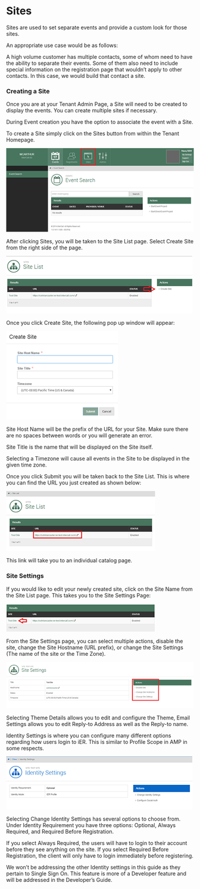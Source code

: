 # Sites
 
 
 Sites are used to set separate events and provide a custom look for those sites. 
 
 An appropriate use case would be as follows:
 
 A high volume customer has multiple contacts, some of whom need to have the ability to separate their events. Some of them also need to include special information on the registration page that wouldn’t apply to other contacts. In this case, we would build that contact a site.    
 

### Creating a Site


Once you are at your Tenant Admin Page, a Site will need to be created to display the events. You can create multiple sites if necessary.

During Event creation you have the option to associate the event with a Site. 

To create a Site simply click on the Sites button from within the Tenant Homepage.  

![Create a Site](img/s1.png)

After clicking Sites, you will be taken to the Site List page. Select Create Site from the right side of the page.

![Create a Site](img/s2.png)

Once you click Create Site, the following pop up window will appear:

![Create a Site](img/s3.png)

Site Host Name will be the prefix of the URL for your Site. Make sure there are no spaces between words or you will generate an error.

Site Title is the name that will be displayed on the Site itself. 

Selecting a Timezone will cause all events in the Site to be displayed in the given time zone.

Once you click Submit you will be taken back to the Site List. This is where you can find the URL you just created as shown below:

![Create a Site](img/s4.png)

This link will take you to an individual catalog page. 


### Site Settings


If you would like to edit your newly created site, click on the Site Name from the Site List page. This takes you to the Site Settings Page:

![Create a Site](img/s5.png)

From the Site Settings page, you can select multiple actions, disable the site, change the Site Hostname (URL prefix), or change the Site Settings (The name of the site or the Time Zone).

![Create a Site](img/s6.png)

Selecting Theme Details allows you to edit and configure the Theme, Email Settings allows you to edit Reply-to Address as well as the Reply-to name. 

Identity Settings is where you can configure many different options regarding how users login to iER. This is similar to Profile Scope in AMP in some respects. 

![Create a Site](img/s7.png)

Selecting Change Identity Settings has several options to choose from. Under Identity Requirement you have three options: Optional, Always Required, and Required Before Registration. 

If you select Always Required, the users will have to login to their account before they see anything on the site. If you select Required Before Registration, the client will only have to login immediately before registering. 

We won’t be addressing the other Identity settings in this guide as they pertain to Single Sign On. This feature is more of a Developer feature and will be addressed in the Developer’s Guide. 







